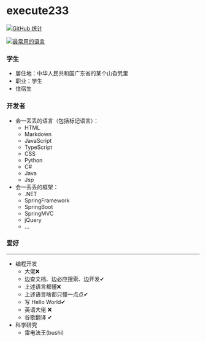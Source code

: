 # execute233

[![GitHub 统计](https://github-readme-stats.vercel.app/api?username=execute233&count_private=true&theme=algolia&locale=cn&include_all_commits=true&show_icons=true "GitHub 统计")](https://github-readme-stats.vercel.app/api?username=execute233&count_private=true&theme=algolia&locale=cn&include_all_commits=true&show_icons=true)

[![最常用的语言](https://github-readme-stats.vercel.app/api/top-langs?username=lc6464&theme=algolia&locale=cn "最常用的语言")](https://github-readme-stats.vercel.app/api/top-langs?username=execute233&theme=algolia&locale=cn)

### **学生**

- 居住地：中华人民共和国广东省的某个山旮旯里
- 职业：学生
- 住宿生

### **开发者**

- 会一丢丢的语言（包括标记语言）：
  - HTML
  - Markdown
  - JavaScript
  - TypeScript
  - CSS
  - Python
  - C#
  - Java
  - Jsp
- 会一丢丢的框架：
  - .NET
  - SpringFramework
  - SpringBoot
  - SpringMVC
  - jQuery
  - ...

### **爱好**

---

- 编程开发
  - 大佬❌
  - 边查文档、边必应搜索、边开发✔
  - 上述语言都懂❌
  - 上述语言啥都只懂一点点✔
  - 写 Hello World✔
  - 英语大佬 ❌
  - 谷歌翻译 ✔
- 科学研究
  - 雷电法王(bushi)
